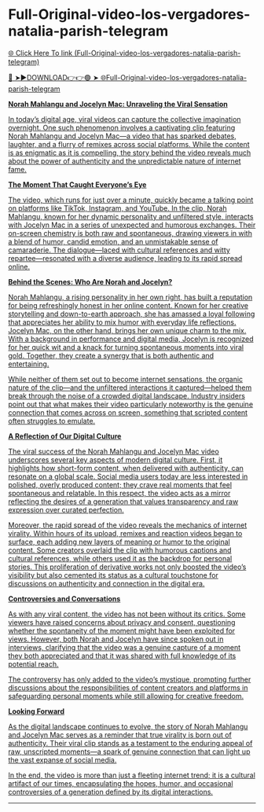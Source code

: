 # Full-Original-video-los-vergadores-natalia-parish-telegram

<a href="https://qomlix.cfd/uyigfd"> 🌐 Click Here To link (Full-Original-video-los-vergadores-natalia-parish-telegram)

🔴 ➤►DOWNLOAD👉👉🟢 ➤  <a href="https://qomlix.cfd/uyigfd"> 🌐Full-Original-video-los-vergadores-natalia-parish-telegram

**Norah Mahlangu and Jocelyn Mac: Unraveling the Viral Sensation**

In today’s digital age, viral videos can capture the collective imagination overnight. One such phenomenon involves a captivating clip featuring Norah Mahlangu and Jocelyn Mac—a video that has sparked debates, laughter, and a flurry of remixes across social platforms. While the content is as enigmatic as it is compelling, the story behind the video reveals much about the power of authenticity and the unpredictable nature of internet fame.

**The Moment That Caught Everyone’s Eye**

The video, which runs for just over a minute, quickly became a talking point on platforms like TikTok, Instagram, and YouTube. In the clip, Norah Mahlangu, known for her dynamic personality and unfiltered style, interacts with Jocelyn Mac in a series of unexpected and humorous exchanges. Their on-screen chemistry is both raw and spontaneous, drawing viewers in with a blend of humor, candid emotion, and an unmistakable sense of camaraderie. The dialogue—laced with cultural references and witty repartee—resonated with a diverse audience, leading to its rapid spread online.

**Behind the Scenes: Who Are Norah and Jocelyn?**

Norah Mahlangu, a rising personality in her own right, has built a reputation for being refreshingly honest in her online content. Known for her creative storytelling and down-to-earth approach, she has amassed a loyal following that appreciates her ability to mix humor with everyday life reflections. Jocelyn Mac, on the other hand, brings her own unique charm to the mix. With a background in performance and digital media, Jocelyn is recognized for her quick wit and a knack for turning spontaneous moments into viral gold. Together, they create a synergy that is both authentic and entertaining.

While neither of them set out to become internet sensations, the organic nature of the clip—and the unfiltered interactions it captured—helped them break through the noise of a crowded digital landscape. Industry insiders point out that what makes their video particularly noteworthy is the genuine connection that comes across on screen, something that scripted content often struggles to emulate.

**A Reflection of Our Digital Culture**

The viral success of the Norah Mahlangu and Jocelyn Mac video underscores several key aspects of modern digital culture. First, it highlights how short-form content, when delivered with authenticity, can resonate on a global scale. Social media users today are less interested in polished, overly produced content; they crave real moments that feel spontaneous and relatable. In this respect, the video acts as a mirror reflecting the desires of a generation that values transparency and raw expression over curated perfection.

Moreover, the rapid spread of the video reveals the mechanics of internet virality. Within hours of its upload, remixes and reaction videos began to surface, each adding new layers of meaning or humor to the original content. Some creators overlaid the clip with humorous captions and cultural references, while others used it as the backdrop for personal stories. This proliferation of derivative works not only boosted the video’s visibility but also cemented its status as a cultural touchstone for discussions on authenticity and connection in the digital era.

**Controversies and Conversations**

As with any viral content, the video has not been without its critics. Some viewers have raised concerns about privacy and consent, questioning whether the spontaneity of the moment might have been exploited for views. However, both Norah and Jocelyn have since spoken out in interviews, clarifying that the video was a genuine capture of a moment they both appreciated and that it was shared with full knowledge of its potential reach.

The controversy has only added to the video’s mystique, prompting further discussions about the responsibilities of content creators and platforms in safeguarding personal moments while still allowing for creative freedom.

**Looking Forward**

As the digital landscape continues to evolve, the story of Norah Mahlangu and Jocelyn Mac serves as a reminder that true virality is born out of authenticity. Their viral clip stands as a testament to the enduring appeal of raw, unscripted moments—a spark of genuine connection that can light up the vast expanse of social media.

In the end, the video is more than just a fleeting internet trend; it is a cultural artifact of our times, encapsulating the hopes, humor, and occasional controversies of a generation defined by its digital interactions.

---
